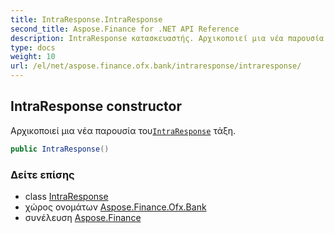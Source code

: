 ```yaml
---
title: IntraResponse.IntraResponse
second_title: Aspose.Finance for .NET API Reference
description: IntraResponse κατασκευαστής. Αρχικοποιεί μια νέα παρουσία τουIntraResponse τάξη.
type: docs
weight: 10
url: /el/net/aspose.finance.ofx.bank/intraresponse/intraresponse/
---
```

## IntraResponse constructor

Αρχικοποιεί μια νέα παρουσία του[`IntraResponse`](../) τάξη.

```csharp
public IntraResponse()
```

### Δείτε επίσης

* class [IntraResponse](../)
* χώρος ονομάτων [Aspose.Finance.Ofx.Bank](../../intraresponse/)
* συνέλευση [Aspose.Finance](../../../)


